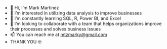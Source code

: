 - 👋 Hi, I’m Mark Martinez
- 👀 I’m interested in utilizing data analysis to improve businesses
- 🌱 I’m constantly learning SQL, R, Power BI, and Excel
- 💞️ I’m looking to collaborate with a team that helps organizations improve their processes and solves business issues
- 📫 You can reach me at mtzmarky@gmail.com
- THANK YOU 🤓

<!---
markyrgv/markyrgv is a ✨ special ✨ repository because its `README.md` (this file) appears on your GitHub profile.
You can click the Preview link to take a look at your changes.
--->
